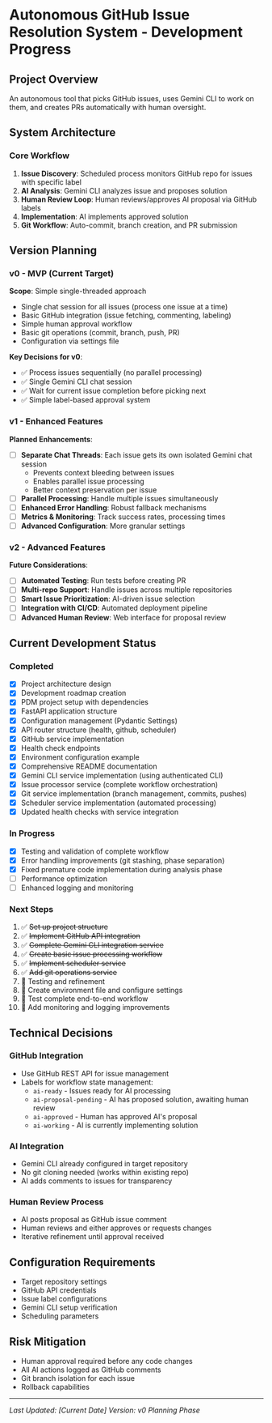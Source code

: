 # Autonomous GitHub Issue Resolution System - Development Progress

## Project Overview
An autonomous tool that picks GitHub issues, uses Gemini CLI to work on them, and creates PRs automatically with human oversight.

## System Architecture

### Core Workflow
1. **Issue Discovery**: Scheduled process monitors GitHub repo for issues with specific label
2. **AI Analysis**: Gemini CLI analyzes issue and proposes solution 
3. **Human Review Loop**: Human reviews/approves AI proposal via GitHub labels
4. **Implementation**: AI implements approved solution
5. **Git Workflow**: Auto-commit, branch creation, and PR submission

## Version Planning

### v0 - MVP (Current Target)
**Scope**: Simple single-threaded approach
- Single chat session for all issues (process one issue at a time)
- Basic GitHub integration (issue fetching, commenting, labeling)
- Simple human approval workflow
- Basic git operations (commit, branch, push, PR)
- Configuration via settings file

**Key Decisions for v0**:
- ✅ Process issues sequentially (no parallel processing)
- ✅ Single Gemini CLI chat session
- ✅ Wait for current issue completion before picking next
- ✅ Simple label-based approval system

### v1 - Enhanced Features
**Planned Enhancements**:
- [ ] **Separate Chat Threads**: Each issue gets its own isolated Gemini chat session
  - Prevents context bleeding between issues
  - Enables parallel issue processing
  - Better context preservation per issue
- [ ] **Parallel Processing**: Handle multiple issues simultaneously
- [ ] **Enhanced Error Handling**: Robust fallback mechanisms
- [ ] **Metrics & Monitoring**: Track success rates, processing times
- [ ] **Advanced Configuration**: More granular settings

### v2 - Advanced Features
**Future Considerations**:
- [ ] **Automated Testing**: Run tests before creating PR
- [ ] **Multi-repo Support**: Handle issues across multiple repositories
- [ ] **Smart Issue Prioritization**: AI-driven issue selection
- [ ] **Integration with CI/CD**: Automated deployment pipeline
- [ ] **Advanced Human Review**: Web interface for proposal review

## Current Development Status

### Completed
- [x] Project architecture design
- [x] Development roadmap creation
- [x] PDM project setup with dependencies
- [x] FastAPI application structure
- [x] Configuration management (Pydantic Settings)
- [x] API router structure (health, github, scheduler)
- [x] GitHub service implementation
- [x] Health check endpoints
- [x] Environment configuration example
- [x] Comprehensive README documentation
- [x] Gemini CLI service implementation (using authenticated CLI)
- [x] Issue processor service (complete workflow orchestration)
- [x] Git service implementation (branch management, commits, pushes)
- [x] Scheduler service implementation (automated processing)
- [x] Updated health checks with service integration

### In Progress
- [x] Testing and validation of complete workflow
- [x] Error handling improvements (git stashing, phase separation)
- [x] Fixed premature code implementation during analysis phase
- [ ] Performance optimization
- [ ] Enhanced logging and monitoring

### Next Steps
1. ✅ ~~Set up project structure~~
2. ✅ ~~Implement GitHub API integration~~
3. ✅ ~~Complete Gemini CLI integration service~~
4. ✅ ~~Create basic issue processing workflow~~
5. ✅ ~~Implement scheduler service~~
6. ✅ ~~Add git operations service~~
7. 🔄 Testing and refinement
8. 🔄 Create environment file and configure settings
9. 🔄 Test complete end-to-end workflow
10. 🔄 Add monitoring and logging improvements

## Technical Decisions

### GitHub Integration
- Use GitHub REST API for issue management
- Labels for workflow state management:
  - `ai-ready` - Issues ready for AI processing
  - `ai-proposal-pending` - AI has proposed solution, awaiting human review
  - `ai-approved` - Human has approved AI's proposal
  - `ai-working` - AI is currently implementing solution

### AI Integration
- Gemini CLI already configured in target repository
- No git cloning needed (works within existing repo)
- AI adds comments to issues for transparency

### Human Review Process
- AI posts proposal as GitHub issue comment
- Human reviews and either approves or requests changes
- Iterative refinement until approval received

## Configuration Requirements
- Target repository settings
- GitHub API credentials
- Issue label configurations
- Gemini CLI setup verification
- Scheduling parameters

## Risk Mitigation
- Human approval required before any code changes
- All AI actions logged as GitHub comments
- Git branch isolation for each issue
- Rollback capabilities

---

*Last Updated: [Current Date]*
*Version: v0 Planning Phase* 